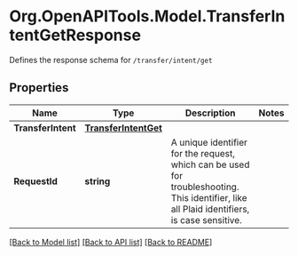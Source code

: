 # Org.OpenAPITools.Model.TransferIntentGetResponse
Defines the response schema for `/transfer/intent/get`

## Properties

Name | Type | Description | Notes
------------ | ------------- | ------------- | -------------
**TransferIntent** | [**TransferIntentGet**](TransferIntentGet.md) |  | 
**RequestId** | **string** | A unique identifier for the request, which can be used for troubleshooting. This identifier, like all Plaid identifiers, is case sensitive. | 

[[Back to Model list]](../README.md#documentation-for-models) [[Back to API list]](../README.md#documentation-for-api-endpoints) [[Back to README]](../README.md)

